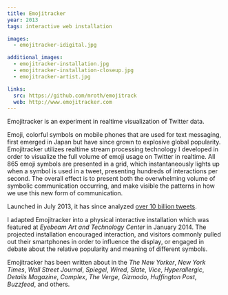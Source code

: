 ```yaml
---
title: Emojitracker
year: 2013
tags: interactive web installation

images:
  - emojitracker-idigital.jpg

additional_images:
  - emojitracker-installation.jpg
  - emojitracker-installation-closeup.jpg
  - emojitracker-artist.jpg

links:
  src: https://github.com/mroth/emojitrack
  web: http://www.emojitracker.com
---
```


Emojitracker is an experiment in realtime visualization of Twitter data.  

Emoji, colorful symbols on mobile phones that are used for text messaging, first emerged in Japan but have since grown to explosive global popularity.  Emojitracker utilizes realtime stream processing technology I developed in order to visualize the full volume of emoji usage on Twitter in realtime.  All 865 emoji symbols are presented in a grid, which instantaneously lights up when a symbol is used in a tweet, presenting hundreds of interactions per second.  The overall effect is to present both the overwhelming volume of symbolic communication occurring, and make visible the patterns in how we use this new form of communication.

Launched in July 2013, it has since analyzed [over 10 billion tweets][1].

I adapted Emojitracker into a physical interactive installation which was featured at _Eyebeam Art and Technology Center_ in January 2014.  The projected installation encouraged interaction, and visitors commonly pulled out their smartphones in order to influence the display, or engaged in debate about the relative popularity and meaning of different symbols.

Emojitracker has been written about in the _The New Yorker_, _New York Times_, _Wall Street Journal_, _Spiegel_, _Wired_, _Slate_, _Vice_, _Hyperallergic_, _Details Magazine_, _Complex_, _The Verge_, _Gizmodo_, _Huffington Post_, _Buzzfeed_, and others.

[1]: http://emojitracker.com/api/stats
